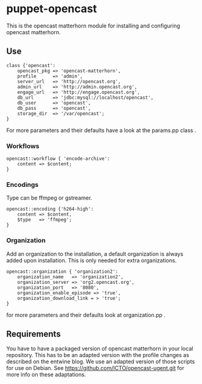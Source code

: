 # puppet-opencast

This is the opencast matterhorn module for installing and configuring opencast matterhorn.

## Use

```
class {'opencast':
    opencast_pkg => 'opencast-matterhorn',
    profile      => 'admin',
    server_url   => 'http://opencast.org',
    admin_url    => 'http://admin.opencast.org',
    engage_url   => 'http://engage.opencast.org',
    db_url       => 'jdbc:mysql://localhost/opencast',
    db_user      => 'opencast',
    db_pass      => 'opencast',
    storage_dir  => '/var/opencast';
}
```

For more parameters and their defaults have a look at the params.pp class .

### Workflows

```
opencast::workflow { 'encode-archive':
    content => $content;
}
```

### Encodings

Type can be ffmpeg or gstreamer.

```
opencast::encoding {'h264-high':
    content => $content,
    $type   => 'ffmpeg';
}
```

### Organization

Add an organization to the installation, a default organization is always added
upon installation. This is only needed for extra organizations.

```
opencast::organization { 'organization2':
    organization_name   => 'organization2',
    organization_server => 'org2.opencast.org',
    organization_port   => '8080',
    organization_enable_episode => 'true',
    organization_download_link = > 'true';
}
```

for more parameters and their defaults look at organization.pp .

## Requirements

You have to have a packaged version of opencast matterhorn in your local
repository. This has to be an adapted version with the profile changes as 
described on the entwine blog. We use an adapted version of those scripts
for use on Debian. See https://github.com/ICTO/opencast-ugent.git for more
info on these adaptations.
